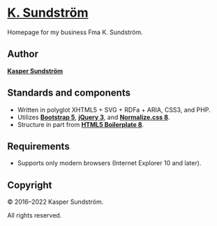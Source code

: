 # [K. Sundström](https://ksundstrom.fi/)

Homepage for my business Fma K. Sundström.


## Author

**[Kasper Sundström](https://twitter.com/KSundstrom)**


## Standards and components

* Written in polyglot XHTML5 + SVG + RDFa + ARIA, CSS3, and PHP.
* Utilizes **[Bootstrap 5](https://getbootstrap.com/)**, **[jQuery 3](https://jquery.com/)**, and **[Normalize.css 8](https://necolas.github.io/normalize.css/)**.
* Structure in part from **[HTML5 Boilerplate 8](https://html5boilerplate.com/)**.


## Requirements

* Supports only modern browsers (Internet Explorer 10 and later).


## Copyright

© 2016–2022 Kasper Sundström.

All rights reserved.
